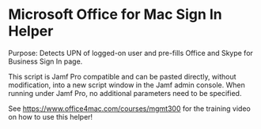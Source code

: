 # Microsoft Office for Mac Sign In Helper

Purpose: Detects UPN of logged-on user and pre-fills Office and Skype for Business Sign In page.

This script is Jamf Pro compatible and can be pasted directly, without modification, into a new script window in the Jamf admin console.
When running under Jamf Pro, no additional parameters need to be specified.

See https://www.office4mac.com/courses/mgmt300 for the training video on how to use this helper!
